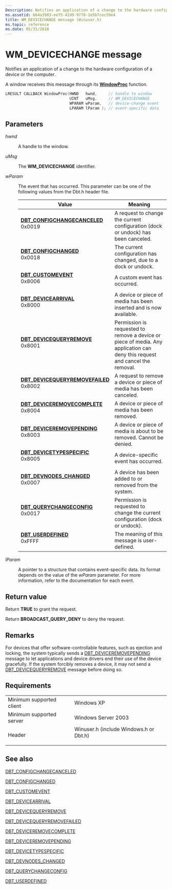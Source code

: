 ```yaml
---
Description: Notifies an application of a change to the hardware configuration of a device or the computer.
ms.assetid: b64a3983-ee75-4199-9778-1e5b7cec59e4
title: WM_DEVICECHANGE message (Winuser.h)
ms.topic: reference
ms.date: 05/31/2018
---
```


# WM\_DEVICECHANGE message

Notifies an application of a change to the hardware configuration of a device or the computer.

A window receives this message through its [**WindowProc**](https://docs.microsoft.com/previous-versions/windows/desktop/legacy/ms633573(v=vs.85)) function.


```C++
LRESULT CALLBACK WindowProc(HWND   hwnd,     // handle to window
                            UINT   uMsg,     // WM_DEVICECHANGE
                            WPARAM wParam,   // device-change event
                            LPARAM lParam ); // event-specific data
```



## Parameters

<dl> <dt>

*hwnd* 
</dt> <dd>

A handle to the window.

</dd> <dt>

*uMsg* 
</dt> <dd>

The **WM\_DEVICECHANGE** identifier.

</dd> <dt>

*wParam* 
</dt> <dd>

The event that has occurred. This parameter can be one of the following values from the Dbt.h header file.



| Value                                                                                                                                                                                                                                                                                                  | Meaning                                                                                                                                |
|--------------------------------------------------------------------------------------------------------------------------------------------------------------------------------------------------------------------------------------------------------------------------------------------------------|----------------------------------------------------------------------------------------------------------------------------------------|
| <span id="DBT_CONFIGCHANGECANCELED"></span><span id="dbt_configchangecanceled"></span><dl> <dt>**[DBT\_CONFIGCHANGECANCELED](dbt-configchangecanceled.md)**</dt> <dt>0x0019</dt> </dl>             | A request to change the current configuration (dock or undock) has been canceled.<br/>                                           |
| <span id="DBT_CONFIGCHANGED"></span><span id="dbt_configchanged"></span><dl> <dt>**[DBT\_CONFIGCHANGED](dbt-configchanged.md)**</dt> <dt>0x0018</dt> </dl>                                         | The current configuration has changed, due to a dock or undock.<br/>                                                             |
| <span id="DBT_CUSTOMEVENT"></span><span id="dbt_customevent"></span><dl> <dt>**[DBT\_CUSTOMEVENT](dbt-customevent.md)**</dt> <dt>0x8006</dt> </dl>                                                 | A custom event has occurred.<br/>                                                                                                |
| <span id="DBT_DEVICEARRIVAL"></span><span id="dbt_devicearrival"></span><dl> <dt>**[DBT\_DEVICEARRIVAL](dbt-devicearrival.md)**</dt> <dt>0x8000</dt> </dl>                                         | A device or piece of media has been inserted and is now available.<br/>                                                          |
| <span id="DBT_DEVICEQUERYREMOVE"></span><span id="dbt_devicequeryremove"></span><dl> <dt>**[DBT\_DEVICEQUERYREMOVE](dbt-devicequeryremove.md)**</dt> <dt>0x8001</dt> </dl>                         | Permission is requested to remove a device or piece of media. Any application can deny this request and cancel the removal.<br/> |
| <span id="DBT_DEVICEQUERYREMOVEFAILED"></span><span id="dbt_devicequeryremovefailed"></span><dl> <dt>**[DBT\_DEVICEQUERYREMOVEFAILED](dbt-devicequeryremovefailed.md)**</dt> <dt>0x8002</dt> </dl> | A request to remove a device or piece of media has been canceled.<br/>                                                           |
| <span id="DBT_DEVICEREMOVECOMPLETE"></span><span id="dbt_deviceremovecomplete"></span><dl> <dt>**[DBT\_DEVICEREMOVECOMPLETE](dbt-deviceremovecomplete.md)**</dt> <dt>0x8004</dt> </dl>             | A device or piece of media has been removed.<br/>                                                                                |
| <span id="DBT_DEVICEREMOVEPENDING"></span><span id="dbt_deviceremovepending"></span><dl> <dt>**[DBT\_DEVICEREMOVEPENDING](dbt-deviceremovepending.md)**</dt> <dt>0x8003</dt> </dl>                 | A device or piece of media is about to be removed. Cannot be denied.<br/>                                                        |
| <span id="DBT_DEVICETYPESPECIFIC"></span><span id="dbt_devicetypespecific"></span><dl> <dt>**[DBT\_DEVICETYPESPECIFIC](dbt-devicetypespecific.md)**</dt> <dt>0x8005</dt> </dl>                     | A device-specific event has occurred.<br/>                                                                                       |
| <span id="DBT_DEVNODES_CHANGED"></span><span id="dbt_devnodes_changed"></span><dl> <dt>**[DBT\_DEVNODES\_CHANGED](dbt-devnodes-changed.md)**</dt> <dt>0x0007</dt> </dl>                            | A device has been added to or removed from the system.<br/>                                                                      |
| <span id="DBT_QUERYCHANGECONFIG"></span><span id="dbt_querychangeconfig"></span><dl> <dt>**[DBT\_QUERYCHANGECONFIG](dbt-querychangeconfig.md)**</dt> <dt>0x0017</dt> </dl>                         | Permission is requested to change the current configuration (dock or undock).<br/>                                               |
| <span id="DBT_USERDEFINED"></span><span id="dbt_userdefined"></span><dl> <dt>**[DBT\_USERDEFINED](dbt-userdefined.md)**</dt> <dt>0xFFFF</dt> </dl>                                                 | The meaning of this message is user-defined.<br/>                                                                                |



 

</dd> <dt>

*lParam* 
</dt> <dd>

A pointer to a structure that contains event-specific data. Its format depends on the value of the *wParam* parameter. For more information, refer to the documentation for each event.

</dd> </dl>

## Return value

Return **TRUE** to grant the request.

Return **BROADCAST\_QUERY\_DENY** to deny the request.

## Remarks

For devices that offer software-controllable features, such as ejection and locking, the system typically sends a [DBT\_DEVICEREMOVEPENDING](dbt-deviceremovepending.md) message to let applications and device drivers end their use of the device gracefully. If the system forcibly removes a device, it may not send a [DBT\_DEVICEQUERYREMOVE](dbt-devicequeryremove.md) message before doing so.

## Requirements



|                                     |                                                                                                                   |
|-------------------------------------|-------------------------------------------------------------------------------------------------------------------|
| Minimum supported client<br/> | Windows XP<br/>                                                                                             |
| Minimum supported server<br/> | Windows Server 2003<br/>                                                                                    |
| Header<br/>                   | <dl> <dt>Winuser.h (include Windows.h or Dbt.h)</dt> </dl> |



## See also

<dl> <dt>

[DBT\_CONFIGCHANGECANCELED](dbt-configchangecanceled.md)
</dt> <dt>

[DBT\_CONFIGCHANGED](dbt-configchanged.md)
</dt> <dt>

[DBT\_CUSTOMEVENT](dbt-customevent.md)
</dt> <dt>

[DBT\_DEVICEARRIVAL](dbt-devicearrival.md)
</dt> <dt>

[DBT\_DEVICEQUERYREMOVE](dbt-devicequeryremove.md)
</dt> <dt>

[DBT\_DEVICEQUERYREMOVEFAILED](dbt-devicequeryremovefailed.md)
</dt> <dt>

[DBT\_DEVICEREMOVECOMPLETE](dbt-deviceremovecomplete.md)
</dt> <dt>

[DBT\_DEVICEREMOVEPENDING](dbt-deviceremovepending.md)
</dt> <dt>

[DBT\_DEVICETYPESPECIFIC](dbt-devicetypespecific.md)
</dt> <dt>

[DBT\_DEVNODES\_CHANGED](dbt-devnodes-changed.md)
</dt> <dt>

[DBT\_QUERYCHANGECONFIG](dbt-querychangeconfig.md)
</dt> <dt>

[DBT\_USERDEFINED](dbt-userdefined.md)
</dt> </dl>

 

 




